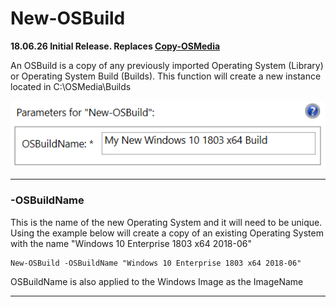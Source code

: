# New-OSBuild

**18.06.26 Initial Release.  Replaces [Copy-OSMedia](/osmedia/reference/copy-osmedia.md)**


An OSBuild is a copy of any previously imported Operating System \(Library\) or Operating System Build \(Builds\).  This function will create a new instance located in C:\OSMedia\Builds

![](/assets/2018-06-26_11-43-11.png)

---

### -OSBuildName

This is the name of the new Operating System and it will need to be unique.  Using the example below will create a copy of an existing Operating System with the name "Windows 10 Enterprise 1803 x64 2018-06"

```
New-OSBuild -OSBuildName "Windows 10 Enterprise 1803 x64 2018-06"
```

OSBuildName is also applied to the Windows Image as the ImageName

---



